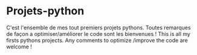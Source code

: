 # Projets-python
C'est l'ensemble de mes tout premiers projets pythons. Toutes remarques de façon a optimiser/améliorer le code sont les bienvenues !
This is all my firsts pythons projects. Any comments to optimize /improve the code are welcome !
